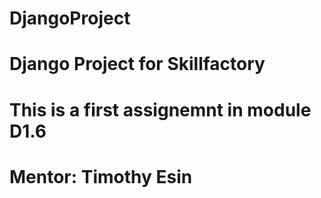 # DjangoProject
# Django Project for Skillfactory

# This is a first assignemnt in module D1.6
# Mentor: Timothy Esin
